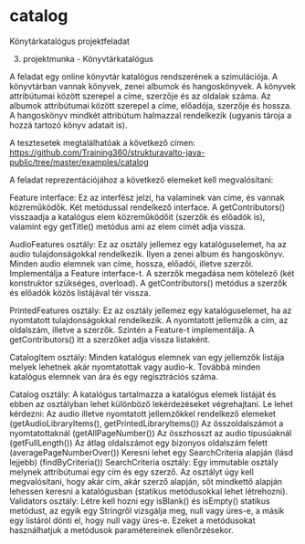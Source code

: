 # catalog
Könytárkatalógus projektfeladat

3. projektmunka - Könyvtárkatalógus

A feladat egy online könyvtár katalógus rendszerének a szimulációja. A könyvtárban vannak könyvek, zenei albumok és hangoskönyvek. A könyvek attribútumai között szerepel a címe, szerzője és az oldalak száma. Az albumok attribútumai között szerepel a címe, előadója, szerzője és hossza. A hangoskönyv mindkét attribútum halmazzal rendelkezik (ugyanis tároja a hozzá tartozó könyv adatait is).

A tesztesetek megtalálhatóak a következő címen: https://github.com/Training360/strukturavalto-java-public/tree/master/examples/catalog

A feladat reprezentációjához a következő elemeket kell megvalósítani:

Feature interface: 
Ez az interfész jelzi, ha valaminek van címe, és vannak közreműködők. Két metódussal rendelkező interface. A getContributors() visszaadja a katalógus elem közreműködőit (szerzők és előadók is), valamint egy getTitle() metódus ami az elem címét adja vissza.

AudioFeatures osztály: 
Ez az osztály jellemez egy katalóguselemet, ha az audio tulajdonságokkal rendelkezik. Ilyen a zenei album és hangoskönyv. Minden audio elemnek van címe, hossza, előadói, illetve szerzői. Implementálja a Feature interface-t. A szerzők megadása nem kötelező (két konstruktor szükséges, overload). A getContributors() metódus a szerzők és előadók közös listájával tér vissza.

PrintedFeatures osztály: 
Ez az osztály jellemez egy katalóguselemet, ha az nyomtatott tulajdonságokkal rendelkezik. A nyomtatott jellemzők a cím, az oldalszám, illetve a szerzők. Szintén a Feature-t implementálja. A getContributors() itt a szerzőket adja vissza listaként.

CatalogItem osztály: 
Minden katalógus elemnek van egy jellemzők listája melyek lehetnek akár nyomtatottak vagy audio-k. Továbbá minden katalógus elemnek van ára és egy regisztrációs száma.

Catalog osztály: 
A katalógus tartalmazza a katalógus elemek listáját és ebben az osztályban lehet különböző lekérdezéseket végrehajtani. Le lehet kérdezni:
Az audio illetve nyomtatott jellemzőkkel rendelkező elemeket (getAudioLibraryItems(), getPrintedLibraryItems())
Az összoldalszámot a nyomtatottaknál (getAllPageNumber())
Az összhosszt az audio típusúaknál (getFullLength())
Az átlag oldalszámot egy bizonyos oldalszám felett (averagePageNumberOver())
Keresni lehet egy SearchCriteria alapján (lásd lejjebb) (findByCriteria())
SearchCriteria osztály: Egy immutable osztály melynek attribútumai egy cím és egy szerző. Az osztályt úgy kell megvalósítani, hogy akár cím, akár szerző alapján, sőt mindkettő alapján lehessen keresni a katalógusban (statikus metódusokkal lehet létrehozni).
Validators osztály: Létre kell hozni egy isBlank() és isEmpty() statikus metódust, az egyik egy Stringről vizsgálja meg, null vagy üres-e, a másik egy listáról dönti el, hogy null vagy üres-e. Ezeket a metódusokat használhatjuk a metódusok paramétereinek ellenőrzésekor.

